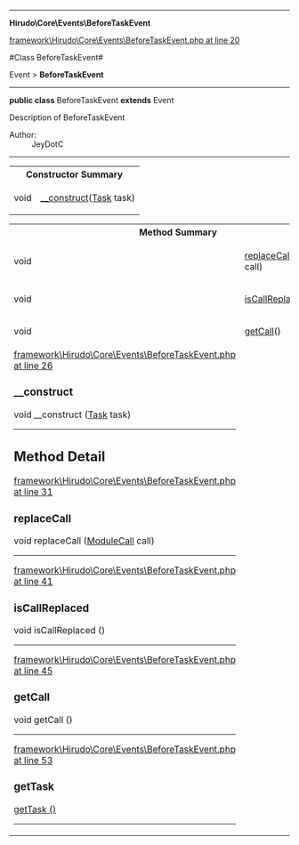 

- - -

**Hirudo\Core\Events\BeforeTaskEvent**


<a href="https://github.com/JeyDotC/Hirudo/blob/master/framework/Hirudo/Core/Events/BeforeTaskEvent.php#L20" target='_blank'>framework\Hirudo\Core\Events\BeforeTaskEvent.php at line 20</a>

#Class BeforeTaskEvent#

Event &gt; **BeforeTaskEvent**




- - -

<p><strong>public  class</strong> <span>BeforeTaskEvent</span>
<strong>extends</strong> Event

</p>

<div class="comment" id="overview_description"><p>Description of BeforeTaskEvent</p></div>

<dl>
<dt>Author:</dt>
<dd>JeyDotC</dd>
</dl>


<hr />

<table id="summary_constructor">
<tr><th colspan="2">Constructor Summary</th></tr>
<tr>
<td><span class='k'></span> <span class='nx'>void</span></td>
<td class="description"><p class="name"><a href="#__construct">__construct</a>(<a href="https://github.com/JeyDotC/Hirudo-docs/blob/master/Hirudo/Core/Task.md">Task</a> task)</p></td>
</tr>
</table>

<table id="summary_method">
<tr><th colspan="2">Method Summary</th></tr>
<tr>
<td><span class='k'></span> <span class='nx'>void</span></td>
<td class="description"><p class="name"><a href="#replacecall">replaceCall</a>(<a href="https://github.com/JeyDotC/Hirudo-docs/blob/master/Hirudo/Core/Context/ModuleCall.md">ModuleCall</a> call)</p></td>
</tr>
<tr>
<td><span class='k'></span> <span class='nx'>void</span></td>
<td class="description"><p class="name"><a href="#iscallreplaced">isCallReplaced</a>()</p></td>
</tr>
<tr>
<td><span class='k'></span> <span class='nx'>void</span></td>
<td class="description"><p class="name"><a href="#getcall">getCall</a>()</p></td>
</tr>
<tr>
<td><span class='k'></span> <span class='nx'><a href='https://github.com/JeyDotC/Hirudo-docs/blob/master/Hirudo/Core/Task.md>Task</a></span></td>
<td class="description"><p class="name"><a href="#gettask">getTask</a>()</p><p class="description"></p></td>
</tr>
</table>

<h2>Constructor Detail</h2>


<a href="https://github.com/JeyDotC/Hirudo/blob/master/framework/Hirudo/Core/Events/BeforeTaskEvent.php#L26" target='_blank'>framework\Hirudo\Core\Events\BeforeTaskEvent.php at line 26</a>

<h3 id="__construct">__construct</h3>
<span class='k'></span> <span class='nx'>void</span> <span class='nf'>__construct</span> (<a href="https://github.com/JeyDotC/Hirudo-docs/blob/master/Hirudo/Core/Task.md">Task</a> task)

<div class="details">

</div>

- - -

<h2 id="detail_method">Method Detail</h2>

<a href="https://github.com/JeyDotC/Hirudo/blob/master/framework/Hirudo/Core/Events/BeforeTaskEvent.php#L31" target='_blank'>framework\Hirudo\Core\Events\BeforeTaskEvent.php at line 31</a>

<h3 id="replaceCall()">replaceCall</h3>
<span class='k'></span> <span class='nx'>void</span> <span class='nf'>replaceCall</span> (<a href="https://github.com/JeyDotC/Hirudo-docs/blob/master/Hirudo/Core/Context/ModuleCall.md">ModuleCall</a> call)

<div class="details">

</div>

- - -


<a href="https://github.com/JeyDotC/Hirudo/blob/master/framework/Hirudo/Core/Events/BeforeTaskEvent.php#L41" target='_blank'>framework\Hirudo\Core\Events\BeforeTaskEvent.php at line 41</a>

<h3 id="isCallReplaced()">isCallReplaced</h3>
<span class='k'></span> <span class='nx'>void</span> <span class='nf'>isCallReplaced</span> ()

<div class="details">

</div>

- - -


<a href="https://github.com/JeyDotC/Hirudo/blob/master/framework/Hirudo/Core/Events/BeforeTaskEvent.php#L45" target='_blank'>framework\Hirudo\Core\Events\BeforeTaskEvent.php at line 45</a>

<h3 id="getCall()">getCall</h3>
<span class='k'></span> <span class='nx'>void</span> <span class='nf'>getCall</span> ()

<div class="details">

</div>

- - -


<a href="https://github.com/JeyDotC/Hirudo/blob/master/framework/Hirudo/Core/Events/BeforeTaskEvent.php#L53" target='_blank'>framework\Hirudo\Core\Events\BeforeTaskEvent.php at line 53</a>

<h3 id="getTask()">getTask</h3>
<span class='k'></span> <span class='nx'><a href='https://github.com/JeyDotC/Hirudo-docs/blob/master/Hirudo/Core/Task.md>Task</a></span> <span class='nf'>getTask</span> ()

<div class="details">
<p></p>
</div>

- - -

